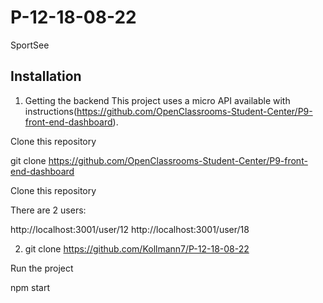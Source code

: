 # P-12-18-08-22

SportSee

## Installation
1. Getting the backend
This project uses a micro API available with instructions(https://github.com/OpenClassrooms-Student-Center/P9-front-end-dashboard).

Clone this repository

git clone https://github.com/OpenClassrooms-Student-Center/P9-front-end-dashboard

Clone this repository

There are 2 users:

http://localhost:3001/user/12
http://localhost:3001/user/18

2. git clone https://github.com/Kollmann7/P-12-18-08-22

Run the project

npm start
